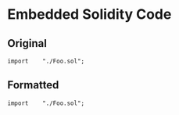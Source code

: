 # Embedded Solidity Code

## Original

<!-- prettier-ignore -->
```solidity
import    "./Foo.sol";
```

## Formatted
```solidity
import    "./Foo.sol";
```

